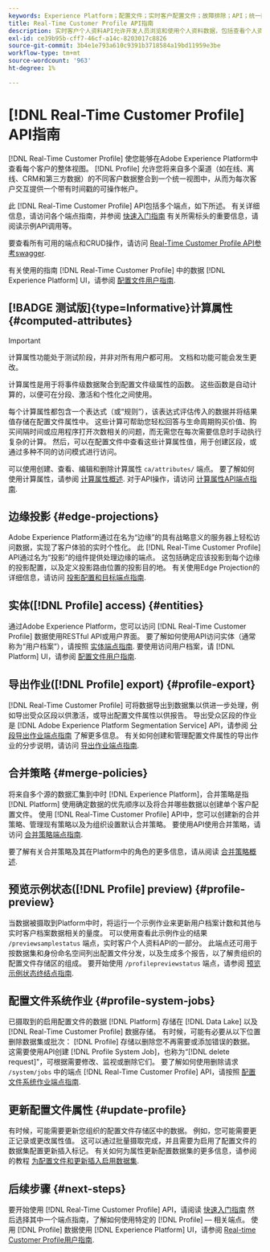 ```yaml
---
keywords: Experience Platform；配置文件；实时客户配置文件；故障排除；API；统一配置文件；统一配置文件；配置文件；rtcp；启用配置文件；启用配置文件
title: Real-Time Customer Profile API指南
description: 实时客户个人资料API允许开发人员浏览和使用个人资料数据，包括查看个人资料、创建和更新合并策略、导出或示例个人资料数据，以及删除不再需要或添加错误的个人资料数据。 参阅本指南，了解如何使用 API 执行关键操作。
exl-id: ce39b95b-cff7-46cf-a14c-8203017c8826
source-git-commit: 3b4e1e793a610c9391b3718584a19bd11959e3be
workflow-type: tm+mt
source-wordcount: '963'
ht-degree: 1%

---
```


# [!DNL Real-Time Customer Profile] API指南

[!DNL Real-Time Customer Profile] 使您能够在Adobe Experience Platform中查看每个客户的整体视图。 [!DNL Profile] 允许您将来自多个渠道（如在线、离线、CRM和第三方数据）的不同客户数据整合到一个统一视图中，从而为每次客户交互提供一个带有时间戳的可操作帐户。

此 [!DNL Real-Time Customer Profile] API包括多个端点，如下所述。 有关详细信息，请访问各个端点指南，并参阅 [快速入门指南](getting-started.md) 有关所需标头的重要信息，请阅读示例API调用等。

要查看所有可用的端点和CRUD操作，请访问 [Real-Time Customer Profile API参考swagger](https://www.adobe.com/go/profile-apis-en).

有关使用的指南 [!DNL Real-Time Customer Profile] 中的数据 [!DNL Experience Platform] UI，请参阅 [配置文件用户指南](../ui/user-guide.md).

## [!BADGE 测试版]{type=Informative}计算属性 {#computed-attributes}

>[!IMPORTANT]
>
>计算属性功能处于测试阶段，并非对所有用户都可用。 文档和功能可能会发生更改。

计算属性是用于将事件级数据聚合到配置文件级属性的函数。 这些函数是自动计算的，以便可在分段、激活和个性化之间使用。

每个计算属性都包含一个表达式（或“规则”），该表达式评估传入的数据并将结果值存储在配置文件属性中。 这些计算可帮助您轻松回答与生命周期购买价值、购买间隔时间或应用程序打开次数相关的问题，而无需您在每次需要信息时手动执行复杂的计算。 然后，可以在配置文件中查看这些计算属性值，用于创建区段，或通过多种不同的访问模式进行访问。

可以使用创建、查看、编辑和删除计算属性 `ca/attributes/` 端点。 要了解如何使用计算属性，请参阅 [计算属性概述](../computed-attributes/overview.md). 对于API操作，请访问 [计算属性API端点指南](../computed-attributes/api.md).

## 边缘投影 {#edge-projections}

Adobe Experience Platform通过在名为“边缘”的具有战略意义的服务器上轻松访问数据，实现了客户体验的实时个性化。 此 [!DNL Real-Time Customer Profile] API通过名为“投影”的组件提供处理边缘的端点。 这包括确定应该投影到每个边缘的投影配置，以及定义投影路由位置的投影目的地。 有关使用Edge Projection的详细信息，请访问 [投影配置和目标端点指南](edge-projections.md).

## 实体([!DNL Profile] access) {#entities}

通过Adobe Experience Platform，您可以访问 [!DNL Real-Time Customer Profile] 数据使用RESTful API或用户界面。 要了解如何使用API访问实体（通常称为“用户档案”），请按照 [实体端点指南](entities.md). 要使用访问用户档案，请 [!DNL Platform] UI，请参阅 [配置文件用户指南](../ui/user-guide.md).

## 导出作业([!DNL Profile] export) {#profile-export}

[!DNL Real-Time Customer Profile] 可将数据导出到数据集以供进一步处理，例如导出受众区段以供激活，或导出配置文件属性以供报告。 导出受众区段的作业是 [!DNL Adobe Experience Platform Segmentation Service] API，请参阅 [分段导出作业端点指南](../../profile/api/export-jobs.md) 了解更多信息。 有关如何创建和管理配置文件属性的导出作业的分步说明，请访问 [导出作业端点指南](export-jobs.md).

## 合并策略 {#merge-policies}

将来自多个源的数据汇集到中时 [!DNL Experience Platform]，合并策略是指 [!DNL Platform] 使用确定数据的优先顺序以及将合并哪些数据以创建单个客户配置文件。 使用 [!DNL Real-Time Customer Profile] API中，您可以创建新的合并策略、管理现有策略以及为组织设置默认合并策略。 要使用API使用合并策略，请访问 [合并策略端点指南](merge-policies.md).

要了解有关合并策略及其在Platform中的角色的更多信息，请从阅读 [合并策略概述](../merge-policies/overview.md).

## 预览示例状态([!DNL Profile] preview) {#profile-preview}

当数据被摄取到Platform中时，将运行一个示例作业来更新用户档案计数和其他与实时客户档案数据相关的量度。 可以使用查看此示例作业的结果 `/previewsamplestatus` 端点，实时客户个人资料API的一部分。 此端点还可用于按数据集和身份命名空间列出配置文件分发，以及生成多个报告，以了解贵组织的配置文件存储区的组成。  要开始使用 `/profilepreviewstatus` 端点，请参阅 [预览示例状态终结点指南](preview-sample-status.md).

## 配置文件系统作业 {#profile-system-jobs}

已摄取到的启用配置文件的数据 [!DNL Platform] 存储在 [!DNL Data Lake] 以及 [!DNL Real-Time Customer Profile] 数据存储。 有时候，可能有必要从以下位置删除数据集或批次： [!DNL Profile] 存储以删除您不再需要或添加错误的数据。 这需要使用API创建 [!DNL Profile System Job]，也称为“[!DNL delete request]&quot;，可根据需要修改、监视或删除它们。 要了解如何使用删除请求 `/system/jobs` 中的端点 [!DNL Real-Time Customer Profile] API，请按照 [配置文件系统作业端点指南](profile-system-jobs.md).

## 更新配置文件属性 {#update-profile}

有时候，可能需要更新您组织的配置文件存储区中的数据。 例如，您可能需要更正记录或更改属性值。 这可以通过批量摄取完成，并且需要为启用了配置文件的数据集配置更新插入标记。 有关如何为属性更新配置数据集的更多信息，请参阅的教程 [为配置文件和更新插入启用数据集](../../catalog/datasets/enable-upsert.md).

## 后续步骤 {#next-steps}

要开始使用 [!DNL Real-Time Customer Profile] API，请阅读 [快速入门指南](getting-started.md) 然后选择其中一个端点指南，了解如何使用特定的 [!DNL Profile] — 相关端点。 使用 [!DNL Profile] 数据使用 [!DNL Experience Platform] UI，请参阅 [Real-time Customer Profile用户指南](../ui/user-guide.md).
